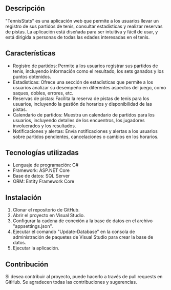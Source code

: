 ## Descripción
"TennisStats" es una aplicación web que permite a los usuarios llevar un registro de sus partidos de tenis, consultar estadísticas y realizar reservas de pistas. La aplicación está diseñada para ser intuitiva y fácil de usar, y está dirigida a personas de todas las edades interesadas en el tenis.

## Características
- Registro de partidos: Permite a los usuarios registrar sus partidos de tenis, incluyendo información como el resultado, los sets ganados y los puntos obtenidos.
- Estadísticas: Ofrece una sección de estadísticas que permite a los usuarios analizar su desempeño en diferentes aspectos del juego, como saques, dobles, errores, etc.
- Reservas de pistas: Facilita la reserva de pistas de tenis para los usuarios, incluyendo la gestión de horarios y disponibilidad de las pistas.
- Calendario de partidos: Muestra un calendario de partidos para los usuarios, incluyendo detalles de los encuentros, los jugadores involucrados y los resultados.
- Notificaciones y alertas: Envía notificaciones y alertas a los usuarios sobre partidos pendientes, cancelaciones o cambios en los horarios.

## Tecnologías utilizadas
- Lenguaje de programación: C#
- Framework: ASP.NET Core
- Base de datos: SQL Server
- ORM: Entity Framework Core

## Instalación
1. Clonar el repositorio de GitHub.
2. Abrir el proyecto en Visual Studio.
3. Configurar la cadena de conexión a la base de datos en el archivo "appsettings.json".
4. Ejecutar el comando "Update-Database" en la consola de administración de paquetes de Visual Studio para crear la base de datos.
5. Ejecutar la aplicación.

## Contribución
Si desea contribuir al proyecto, puede hacerlo a través de pull requests en GitHub. Se agradecen todas las contribuciones y sugerencias.
